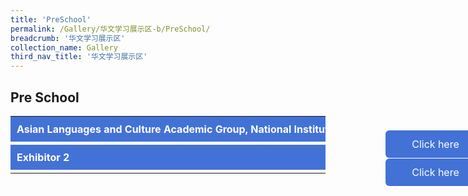 ```yaml
---
title: 'PreSchool'
permalink: /Gallery/华文学习展示区-b/PreSchool/
breadcrumb: '华文学习展示区'
collection_name: Gallery
third_nav_title: '华文学习展示区'
---
```

## Pre School

<html>
<head>
<style>
.hl{
    display: inline-block;
    padding: 12px 20px;
    text-align: center;
    text-decoration: none;
    color: #fff;
    background-color: #4372d6;
    border-radius: 6px;
    outline: 0;
    cursor: pointer;
    margin-right: 10px;
    margin-bottom: 7px;
    width: 120px;
}
.tbl{
    border:0 none;
    padding:0; 
    margin:0;
    border-collapse: collapse;
}
.tbl td{
    border:0 none;padding: 0; margin:0;
}
.tbl a {
    position:absolute;
    margin-left: -100px;
}
.tab-content {
  overflow: hidden;
  display: none;
}
.atab{
  margin-bottom: 5px;
  width:700px;  
}
.atab input:checked ~ .tab-content {
  display: inline-block;
}
.atab input {
  display: none;
}
.atab label {
  position: relative;
  display: block;
  background: #4372d6;
  color: #fff;
  font-weight: bold;
  padding: 10px;
  cursor: pointer;
}
.atab label::after {
  content: "+";
  font-size: 22px;
  position: absolute;
  right: 10px;
  top: 2px;
  transition: all 0.4s;
}
.atab input[type=checkbox]:checked + label::after,
.atab input[type=radio]:checked + label::after {
    content: 'x';
    right: 14px;
    top: 3px;
  //transform:rotate(-225deg);
   /* transform: rotate(90deg); */
}
  
.tab-content {
  overflow: hidden;
  margin-top: 0px;
  /* CSS animation will not work with auto height */
  /* This is why we use max-height */
  transition: max-height 0.4s; 
  height: auto;
}
.tab-content p {
  margin: 20px;
}
.atab input:checked ~ .tab-content {
  /* Set the max-height to a large number */
  /* Or 100% viewport height */
  /* max-height: 100vh; */
  height: 100%;
}
</style>
</head>
<body>
  
  
<table class="tbl">
<tr>
<td>
<div class="atab">
      <input id="tab-1" type="checkbox" name="tab">
      <label for="tab-1">Asian Languages and Culture Academic Group, National Institute of Education</label>
      <div class="tab-content">
      <h3>故事天地——乐趣无穷的语言学习和价值传承</h3>
      <p>
        故事对于孩子学习语言及接触语言背后的文化与价值体系是极其重要的。孩子们不仅能通过故事接触语言，还能吸收其中的文化元素。熟悉文化所凸显的价值观，则会提高孩子对文化的重视及对语言
认识。国立教育学院亚洲语言文化学部为家长提供了视频资源与贴士，帮助家长通过故事让孩子学习母语及其文化。贴士范围包括如何挑选故事，如何讲故事以及如何进行后续讨论。我们希望家长能充分利事，引起孩子们在家中学习母语及母族文化的兴趣，并让他们沉浸在乐趣无穷的学习氛围中. </p>

<h3>The World of Stories – Fun in Language Learning and Values Inculcation</h3>
<p>Stories are a great way to engage children in language learning and exposing them to the value system of a culture behind the language.  Children immerse themselves in the language while enjoying the stories and pick up cultural nuances embedded in them.  Being acquainted with the way values are highlighted will help children have deeper appreciation for the culture and better understanding of the language.  The Asian Languages and Cultures Academic Group from the National Institute of Education is providing video resources and tips for parents to help their children learn their MTL and the corresponding cultures through story-telling, covering the whole process from selection of stories, the actual story-telling process and post story-telling discussion.  This will help parents gain a better understanding of how to fully tap onto story-telling to help their children learn MTL and their values in a fun and engaging way at home.

</p>
      </div>
</div>

</td>
<td>
<a href="/test/Chinese-poster/"><div class="hl">Click here</div></a>
</td>
</tr>
<tr>
<td>
<div class="atab">
      <input id="tab-2" type="checkbox" name="tab">
      <label for="tab-2">Exhibitor 2</label>
      <div class="tab-content">
        <p>
          This is the content for Exhibitor 2.
        </p>
      </div>
</div>
</td>
<td>
 <a href="/test/Chinese-poster/"><div class="hl">Click here</div></a>
</td>
</tr>
</table>

</body>
